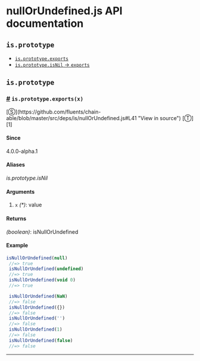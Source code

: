 # nullOrUndefined.js API documentation

<!-- div class="toc-container" -->

<!-- div -->

## `is.prototype`
* <a href="#is-prototype-exports">`is.prototype.exports`</a>
* <a href="#is-prototype-exports" class="alias">`is.prototype.isNil` -> `exports`</a>

<!-- /div -->

<!-- /div -->

<!-- div class="doc-container" -->

<!-- div -->

## `is.prototype`

<!-- div -->

<h3 id="is-prototype-exports"><a href="#is-prototype-exports">#</a>&nbsp;<code>is.prototype.exports(x)</code></h3>
[&#x24C8;](https://github.com/fluents/chain-able/blob/master/src/deps/is/nullOrUndefined.js#L41 "View in source") [&#x24C9;][1]



#### Since
4.0.0-alpha.1

#### Aliases
*is.prototype.isNil*

#### Arguments
1. `x` *(&#42;)*: value

#### Returns
*(boolean)*: isNullOrUndefined

#### Example
```js
isNullOrUndefined(null)
 //=> true
 isNullOrUndefined(undefined)
 //=> true
 isNullOrUndefined(void 0)
 //=> true

 isNullOrUndefined(NaN)
 //=> false
 isNullOrUndefined({})
 //=> false
 isNullOrUndefined('')
 //=> false
 isNullOrUndefined(1)
 //=> false
 isNullOrUndefined(false)
 //=> false
```
---

<!-- /div -->

<!-- /div -->

<!-- /div -->

 [1]: #is.prototype "Jump back to the TOC."
